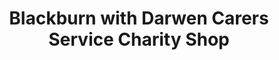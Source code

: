 ---
title: "Blackburn with Darwen Carers Service Charity Shop"
url: /blackburn/blackburn-with-darwen-carers-service-charity-shop/
shop: charity
---